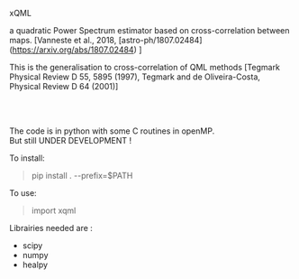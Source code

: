 xQML

a quadratic Power Spectrum estimator based on cross-correlation between maps.
[Vanneste et al., 2018, [astro-ph/1807.02484] (https://arxiv.org/abs/1807.02484) ]

This is the generalisation to cross-correlation of QML methods
[Tegmark Physical Review D 55, 5895 (1997), Tegmark and de Oliveira-Costa, Physical Review D 64 (2001)]


<br>
<br>

The code is in python with some C routines in openMP.<br>
But still UNDER DEVELOPMENT !

To install:
> pip install . --prefix=$PATH

To use:
> import xqml

Librairies needed are :
- scipy
- numpy
- healpy


